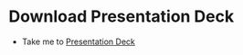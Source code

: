 # Download Presentation Deck

- Take me to [Presentation Deck](https://kodekloud.com/topic/download-presentation-deck-3/)
